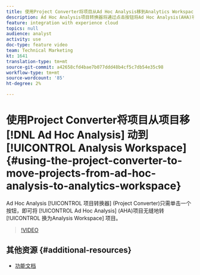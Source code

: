```yaml
---
title: 使用Project Converter将项目从Ad Hoc Analysis移到Analytics Workspace
description: Ad Hoc Analysis项目转换器将通过点击按钮将Ad Hoc Analysis(AHA)项目无缝转换为Analysis Workspace项目。
feature: integration with experience cloud
topics: null
audience: analyst
activity: use
doc-type: feature video
team: Technical Marketing
kt: 1641
translation-type: tm+mt
source-git-commit: a42658cfd4bae7b077ddd48b4cf5c7db54e35c98
workflow-type: tm+mt
source-wordcount: '85'
ht-degree: 2%

---
```



# 使用Project Converter将项目从项目移 [!DNL Ad Hoc Analysis] 动到 [!UICONTROL Analysis Workspace] {#using-the-project-converter-to-move-projects-from-ad-hoc-analysis-to-analytics-workspace}

Ad Hoc Analysis [!UICONTROL 项目转换器] (Project Converter)只需单击一个按钮，即可将 [!UICONTROL Ad Hoc Analysis] (AHA)项目无缝地转 [!UICONTROL 换为Analysis Workspace] 项目。

>[!VIDEO](https://video.tv.adobe.com/v/23118/?quality=12)

## 其他资源 {#additional-resources}

* [功能文档](https://marketing.adobe.com/resources/help/en_US/analytics/aha2aw/)
